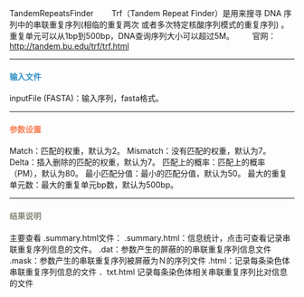 TandemRepeatsFinder
　　Trf（Tandem Repeat Finder）是用来搜寻 DNA 序列中的串联重复序列(相临的重复两次 或者多次特定核酸序列模式的重复序列) 。重复单元可以从1bp到500bp，DNA查询序列大小可以超过5M。 
　　官网：http://tandem.bu.edu/trf/trf.html
***
#### **<i class="fa fa-dot-circle-o" aria-hidden="true" style="color:#3090C7"></i><span style="color:#3090C7"> 输入文件**
inputFile (FASTA)：输入序列，fasta格式。
***
#### **<i class="fa fa-cog" aria-hidden="true" style="color:#F88158"></i> <span style="color:#F88158">参数设置**
Match：匹配的权重，默认为2。
Mismatch：没有匹配的权重，默认为7。
Delta：插入删除的匹配的权重，默认为7。
匹配上的概率：匹配上的概率（PM），默认为80。
最小匹配分值：最小的匹配分值，默认为50。
最大的重复单元数：最大的重复单元bp数，默认为500bp。

***
#### **<i class="fa fa-file-text" aria-hidden="true" style="color:#848b79"></i><span style="color:#848b79"> 结果说明**
主要查看 .summary.html文件：
.summary.html：信息统计，点击可查看记录串联重复序列信息的文件。
.dat：参数产生的屏蔽的的串联重复序列信息文件
.mask：参数产生的串联重复序列被屏蔽为Ｎ的序列文件
.html：记录每条染色体串联重复序列信息的文件
．txt.html 记录每条染色体相关串联重复序列比对信息的文件
<div style="text-align:center"><img data-src="1.png" width="500px" ></img></div>
<div style="text-align:center"><img data-src="2.png" width="500px" ></img></div>

